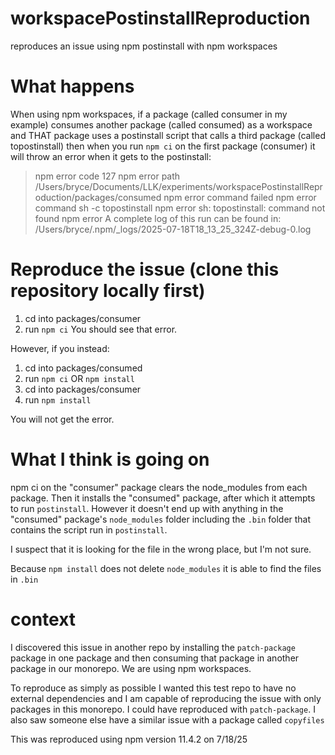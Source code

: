 # workspacePostinstallReproduction
reproduces an issue using npm postinstall with npm workspaces

# What happens
When using npm workspaces, if a package (called consumer in my example) consumes another package (called consumed) as a workspace and THAT package uses a postinstall script that calls a third package (called topostinstall) then when you run `npm ci` on the first package (consumer) it will throw an error when it gets to the postinstall:

> npm error code 127
> npm error path /Users/bryce/Documents/LLK/experiments/workspacePostinstallReproduction/packages/consumed
> npm error command failed
> npm error command sh -c topostinstall
> npm error sh: topostinstall: command not found
> npm error A complete log of this run can be found in: /Users/bryce/.npm/_logs/2025-07-18T18_13_25_324Z-debug-0.log

# Reproduce the issue (clone this repository locally first)
1. cd into packages/consumer
2. run `npm ci`
You should see that error.

However, if you instead:
1. cd into packages/consumed
2. run `npm ci` OR `npm install`
3. cd into packages/consumer
4. run `npm install`

You will not get the error.

# What I think is going on
npm ci on the "consumer" package clears the node_modules from each package.  Then it installs the "consumed" package, after which it attempts to run `postinstall`.  However it doesn't end up with anything in the "consumed" package's `node_modules` folder including the `.bin` folder that contains the script run in `postinstall`.  

I suspect that it is looking for the file in the wrong place, but I'm not sure.  

Because `npm install` does not delete `node_modules` it is able to find the files in `.bin`

# context
I discovered this issue in another repo by installing the `patch-package` package in one package and then consuming that package in another package in our monorepo.  We are using npm workspaces.

To reproduce as simply as possible I wanted this test repo to have no external dependencies and I am capable of reproducing the issue with only packages in this monorepo.  I could have reproduced with `patch-package`.  I also saw someone else have a similar issue with a package called `copyfiles`

This was reproduced using npm version 11.4.2 on 7/18/25